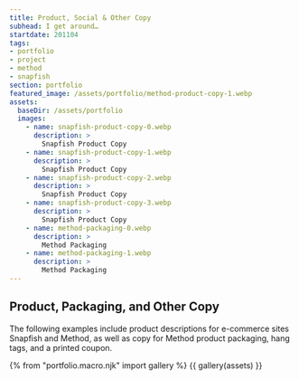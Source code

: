 ```yaml
---
title: Product, Social & Other Copy
subhead: I get around…
startdate: 201104
tags: 
- portfolio
- project
- method
- snapfish
section: portfolio
featured_image: /assets/portfolio/method-product-copy-1.webp
assets:
  baseDir: /assets/portfolio
  images:
    - name: snapfish-product-copy-0.webp
      description: >
        Snapfish Product Copy
    - name: snapfish-product-copy-1.webp
      description: >
        Snapfish Product Copy
    - name: snapfish-product-copy-2.webp
      description: >
        Snapfish Product Copy
    - name: snapfish-product-copy-3.webp
      description: >
        Snapfish Product Copy
    - name: method-packaging-0.webp
      description: >
        Method Packaging
    - name: method-packaging-1.webp
      description: >
        Method Packaging
---
```


## Product, Packaging, and Other Copy

The following examples include product descriptions for e-commerce sites Snapfish and Method, as well as copy for Method product packaging, hang tags, and a printed coupon.

{% from "portfolio.macro.njk" import gallery %}
{{ gallery(assets) }}

